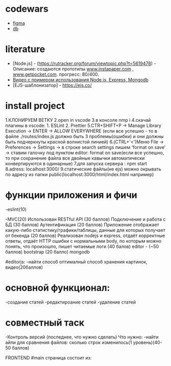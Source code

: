 # codewars

- [figma](https://www.figma.com/file/avcglC7Kg0KGlazPiuOJhu/clonewars)
- [db](https://dbdesigner.page.link/cKo6h3y71Kt9VGow7)
# literature 
- [Node.js] - (https://rutracker.org/forum/viewtopic.php?t=5619478) - Описание:  создаются прототипы www.instapaper.com , www.getpocket.com. прогресс: 80/400.
- [Видео с примером использования Node.js, Express, Mongodb](https://www.youtube.com/watch?v=8bE_PBRriyU)
- [EJS-шаблонизатор] - https://ejs.co/


# install project

1.КЛОНИРУЕМ ВЕТКУ
2.open in vscode
3.в консоле nmp i
4.скачай плагины в vscode: 1. ESLint 2. Prettier
5.CTR+SHIFT+P -> Manage Library Execution -> ENTER -> ALLOW EVERYWHERE (если все успешно - то в файле ./routes/index.js должно быть 3 проблемы(ошибки) и они должны быть подчеркнуты красной волнистой линией)
6.(CTRL+'<')Меню File -> Preferences -> Settings -> в строке search settings пишем 'format on save' ->  ставим галочку под пунктом editor: format on save(если все успешно, то при сохранение файла все двойные кавычки автоматически конвертируются в одинарные)
7.для запуска сервера : npm start
8.adress: localhost:3000/
9.статические файлы(не ejs) можно окрывать по адресу из папки public(localhost:3000/html/index.html например)
 
#  функции приложения и фичи
-eslint(10)

-MVC(20)
Использован RESTful API (30 баллов)
Подключение и работа с БД (30 баллов)
Аутентификация (20 баллов)
Приложение отображает какую-либо статистику/графики/таблицы, данные для которых получает от бекенда (20 баллов)
Реализован nodejs и express, отдаёт корректные ответы, отдаёт HTTP ошибки с нормальными body, по которым можно понять, что произошло, пишет читаемые логи (40 балов)
editor - (~50 баллов)
bootstrap (20 балло)
mongodb

#editorjs:
-найти способ оптималньй  способ хранения картинок, видео(20баллов)

# основной функционал:
-создание статей 
-редактироание статей
-удаление статей 

# совместный таск 
-Контроль  версий (последнее, что нужно сделать)
Что нужно:
-найти айпи для сравнения файлов: сколько строк изменилось(1 уровень)(40-50 баллов)



FRONTEND 
#main страница состоит из:









